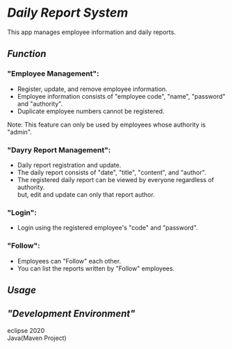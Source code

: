 # *Daily Report System*
This app manages employee information and daily reports.



## *Function*
### "Employee Management": </br>
- Register, update, and remove employee information.
- Employee information consists of "employee code", "name", "password" and "authority".
- Duplicate employee numbers cannot be registered.  </br>

Note: This feature can only be used by employees whose authority is "admin".</br>

### "Dayry Report Management": </br>
- Daily report registration and update.
- The daily report consists of "date", "title", "content", and "author".
- The registered daily report can be viewed by everyone regardless of authority.</br>
  but, edit and update can only that report author. 

### "Login": </br>
- Login using the registered employee's "code" and "password".

### "Follow": </br>
- Employees can "Follow" each other.
- You can list the reports written by "Follow" employees.

## *Usage*</br>


## *"Development Environment"*</br>
eclipse 2020</br>
Java(Maven Project)</br>


